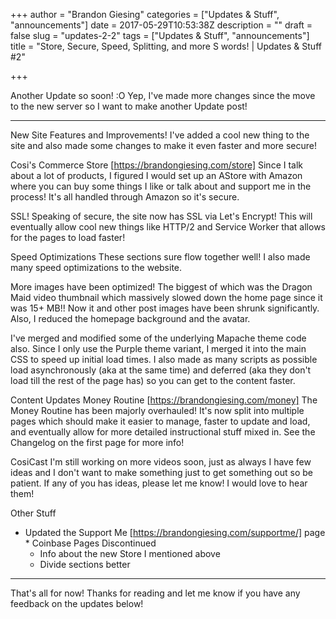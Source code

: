 +++
author = "Brandon Giesing"
categories = ["Updates & Stuff", "announcements"]
date = 2017-05-29T10:53:38Z
description = ""
draft = false
slug = "updates-2-2"
tags = ["Updates & Stuff", "announcements"]
title = "Store, Secure, Speed, Splitting, and more S words! | Updates & Stuff #2"

+++

Another Update so soon! :O Yep, I've made more changes since the move to the new
server so I want to make another Update post!


--------------------------------------------------------------------------------

New Site Features and Improvements!
I've added a cool new thing to the site and also made some changes to make it
even faster and more secure!

Cosi's Commerce Store [https://brandongiesing.com/store]
Since I talk about a lot of products, I figured I would set up an AStore with
Amazon where you can buy some things I like or talk about and support me in the
process! It's all handled through Amazon so it's secure.

SSL!
Speaking of secure, the site now has SSL via Let's Encrypt! This will eventually
allow cool new things like HTTP/2 and Service Worker that allows for the pages
to load faster!

Speed Optimizations
These sections sure flow together well! I also made many speed optimizations to
the website.

More images have been optimized! The biggest of which was the Dragon Maid video
thumbnail which massively slowed down the home page since it was 15+ MB!! Now it
and other post images have been shrunk significantly. Also, I reduced the
homepage background and the avatar.

I've merged and modified some of the underlying Mapache theme code also. Since I
only use the Purple theme variant, I merged it into the main CSS to speed up
initial load times. I also made as many scripts as possible load asynchronously
(aka at the same time) and deferred (aka they don't load till the rest of the
page has) so you can get to the content faster.

Content Updates
Money Routine [https://brandongiesing.com/money]
The Money Routine has been majorly overhauled! It's now split into multiple
pages which should make it easier to manage, faster to update and load, and
eventually allow for more detailed instructional stuff mixed in. See the
Changelog on the first page for more info!

CosiCast
I'm still working on more videos soon, just as always I have few ideas and I
don't want to make something just to get something out so be patient. If any of
you has ideas, please let me know! I would love to hear them!

Other Stuff
 * Updated the Support Me [https://brandongiesing.com/supportme/]  page * 
      Coinbase Pages Discontinued
    * Info
      about the new Store I mentioned above
    * Divide
      sections better
   
   


--------------------------------------------------------------------------------

That's all for now! Thanks for reading and let me know if you have any feedback
on the updates below!